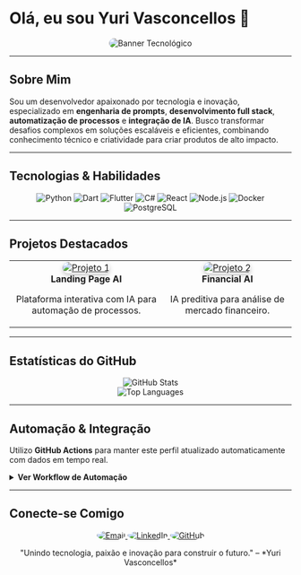 # Olá, eu sou Yuri Vasconcellos 👋

<p align="center">
  <img src="https://media.giphy.com/media/26BRzozg4TCBXv6QU/giphy.gif" alt="Banner Tecnológico" style="max-width:100%; border-radius:10px;" />
</p>

---

## Sobre Mim

Sou um desenvolvedor apaixonado por tecnologia e inovação, especializado em **engenharia de prompts**, **desenvolvimento full stack**, **automatização de processos** e **integração de IA**. Busco transformar desafios complexos em soluções escaláveis e eficientes, combinando conhecimento técnico e criatividade para criar produtos de alto impacto.

---

## Tecnologias & Habilidades

<div align="center">
  <img src="https://img.shields.io/badge/Python-%233776AB?style=for-the-badge&logo=python&logoColor=yellow" alt="Python" />
  <img src="https://img.shields.io/badge/Dart-%230175C2?style=for-the-badge&logo=dart&logoColor=white" alt="Dart" />
  <img src="https://img.shields.io/badge/Flutter-%2302569B?style=for-the-badge&logo=flutter&logoColor=white" alt="Flutter" />
  <img src="https://img.shields.io/badge/C%23-%23239120?style=for-the-badge&logo=c-sharp&logoColor=white" alt="C#" />
  <img src="https://img.shields.io/badge/React-%2361DAFB?style=for-the-badge&logo=react&logoColor=black" alt="React" />
  <img src="https://img.shields.io/badge/Node.js-%23339933?style=for-the-badge&logo=nodedotjs&logoColor=white" alt="Node.js" />
  <img src="https://img.shields.io/badge/Docker-%232496ED?style=for-the-badge&logo=docker&logoColor=white" alt="Docker" />
  <img src="https://img.shields.io/badge/PostgreSQL-%23336791?style=for-the-badge&logo=postgresql&logoColor=white" alt="PostgreSQL" />
</div>

---

## Projetos Destacados

<table align="center">
  <tr>
    <td align="center" valign="top">
      <a href="https://github.com/DevYuriTiago/LandingPagePromptEbook" target="_blank">
        <img src="https://via.placeholder.com/250?text=Projeto+1" alt="Projeto 1" style="border-radius:10px; box-shadow: 0 4px 8px rgba(0,0,0,0.2);" />
      </a>
      <br>
      <b>Landing Page AI</b>
      <p>Plataforma interativa com IA para automação de processos.</p>
    </td>
    <td align="center" valign="top">
      <a href="https://github.com/seu_usuario/projeto2" target="_blank">
        <img src="https://via.placeholder.com/250?text=Projeto+2" alt="Projeto 2" style="border-radius:10px; box-shadow: 0 4px 8px rgba(0,0,0,0.2);" />
      </a>
      <br>
      <b>Financial AI</b>
      <p>IA preditiva para análise de mercado financeiro.</p>
    </td>
  </tr>
</table>

---

## Estatísticas do GitHub

<div align="center">
  <img src="https://github-readme-stats.vercel.app/api?username=DevYuriTiago&show_icons=true&theme=tokyonight&count_private=true" alt="GitHub Stats" />
  <br>
  <img src="https://github-readme-stats.vercel.app/api/top-langs/?username=DevYuriTiago&layout=compact&theme=tokyonight" alt="Top Languages" />
</div>

---

## Automação & Integração

Utilizo **GitHub Actions** para manter este perfil atualizado automaticamente com dados em tempo real.

<details>
  <summary style="cursor: pointer; font-weight: bold;">Ver Workflow de Automação</summary>

```yaml
name: Atualizar README

on:
  schedule:
    - cron: '0 * * * *'  # Atualiza a cada hora
  workflow_dispatch:

jobs:
  update-readme:
    runs-on: ubuntu-latest
    steps:
      - name: Checkout do Repositório
        uses: actions/checkout@v3
      - name: Atualizar Estatísticas
        run: |
          python update_readme.py
      - name: Commit e Push
        run: |
          git config --local user.name "github-actions[bot]"
          git config --local user.email "github-actions[bot]@users.noreply.github.com"
          git add README.md
          git commit -m "Atualização automática das estatísticas"
          git push
```
</details>

---

## Conecte-se Comigo

<div align="center" style="margin-top: 1rem;">
  <a href="mailto:seu.email@exemplo.com" target="_blank">
    <img src="https://img.icons8.com/color/48/000000/new-post.png" alt="Email" style="border-radius:50%;" />
  </a>
  <a href="https://linkedin.com/in/seu_perfil" target="_blank">
    <img src="https://img.icons8.com/color/48/000000/linkedin.png" alt="LinkedIn" style="border-radius:50%;" />
  </a>
  <a href="https://github.com/DevYuriTiago" target="_blank">
    <img src="https://img.icons8.com/color/48/000000/github.png" alt="GitHub" style="border-radius:50%;" />
  </a>
</div>

<p align="center">
  "Unindo tecnologia, paixão e inovação para construir o futuro." – *Yuri Vasconcellos*
</p>
